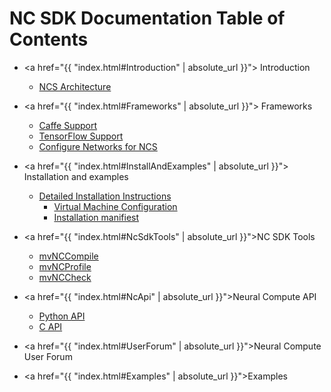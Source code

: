 # NC SDK Documentation Table of Contents

-  <a href="{{ "index.html#Introduction" | absolute_url }}"> Introduction </a>
    - [NCS Architecture](ncs1arch.md)
  
-  <a href="{{ "index.html#Frameworks" | absolute_url }}"> Frameworks </a>
    - [Caffe Support](Caffe.md)
    - [TensorFlow Support](TensorFlow.md)
    - [Configure Networks for NCS](configure_network.md)
  
- <a href="{{ "index.html#InstallAndExamples" | absolute_url }}"> Installation and examples </a>
    - [Detailed Installation Instructions](install.md)
        - [Virtual Machine Configuration](VirtualMachineConfig.md)
        - [Installation manifiest](manifest.md)
	
- <a href="{{ "index.html#NcSdkTools" | absolute_url }}">NC SDK Tools </a>
    - [mvNCCompile](tools/compile.md)
    - [mvNCProfile](tools/profile.md)
    - [mvNCCheck](tools/check.md)
  
- <a href="{{ "index.html#NcApi" | absolute_url }}">Neural Compute API </a>  
    - [Python API](py_api/readme.md)
    - [C API](c_api/readme.md)
  
- <a href="{{ "index.html#UserForum" | absolute_url }}">Neural Compute User Forum </a> 

- <a href="{{ "index.html#Examples" | absolute_url }}">Examples </a> 

  
